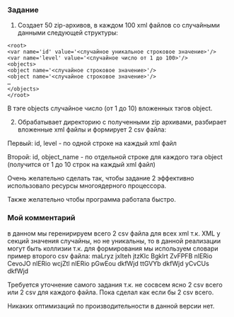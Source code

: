 ### Задание

1. Создает 50 zip-архивов, в каждом 100 xml файлов со случайными данными следующей структуры:

```
<root>
<var name='id' value='<случайное уникальное строковое значение>'/>
<var name='level' value='<случайное число от 1 до 100>'/>
<objects>
<object name='<случайное строковое значение>'/>
<object name='<случайное строковое значение>'/>
…
</objects>
</root>
```

В тэге objects случайное число (от 1 до 10) вложенных тэгов object.

2. Обрабатывает директорию с полученными zip архивами, разбирает вложенные xml файлы и формирует 2 csv файла:

Первый: id, level - по одной строке на каждый xml файл

Второй: id, object_name - по отдельной строке для каждого тэга object (получится от 1 до 10 строк на каждый xml файл)

 
Очень желательно сделать так, чтобы задание 2 эффективно использовало ресурсы многоядерного процессора. 

Также желательно чтобы программа работала быстро.

### Мой комментарий

в данном мы геренирируем всего 2 csv файла для всех xml
т.к. XML у секций значения случайны, но не уникальны, то в данной реализации могут быть коллизии т.к. для формирования мы используем словари
пример второго csv файла:
maLryz jxIteh
jtzKlc Bgklrt
ZvFPFB nlERio
CevoJO nlERio
wcjZtl nlERio
pGwEou dkfWjd
ttGVYb dkfWjd
yCvCUs dkfWjd


Требуется уточнение самого задания т.к. не сосвсем ясно 2 csv всего или 2 csv для каждого файла.
Пока сделал как если бы 2 csv всего.

Никаких оптимизаций по производительности в данной версии нет.